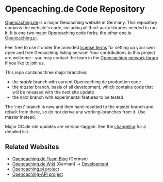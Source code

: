 Opencaching.de Code Repository
==============================

[Opencaching.de](http://www.opencaching.de) is a major Geocaching website in Germany.
This repository contains the website's code, including all third-party libraries
needed to run it. It is one two major Opencaching code forks; the other one is
[Opencaching.pl](http://code.google.com/p/opencaching-pl/).

Feel free to use it under the provided
[license terms](https://github.com/OpencachingDeutschland/oc-server3/blob/master/doc/license.txt)
for setting up your own open and free Geocaching listing service! Your contributions
to this project are welcome - you may contact the team in the
[Opencaching network forum](http://forum.opencaching-network.org/) if you like to
join us.

This repo contains three major branches:
* the *stable* branch with current Opencaching.de production code
* the *master* branch, basis of all development, which contains code that will be released with the next site update
* the *next* branch with experimental features to be tested.

The 'next' branch is now and then hard-resetted to the master branch and rebuilt from there,
so do not derive any working-branches from it. Use master instead.

Major OC.de site updates are version-tagged. See the [changelog](www.opencaching.de/articles.php?page=changelog&locale=EN)
for a detailed list.

Related Websites
----------------
* [Opencaching.de Team Blog](http://blog.opencaching.de/) (German)
* [Opencaching.de Wiki](http://wiki.opencaching.de/index.php/Hauptseite) (German) -> [Development](http://wiki.opencaching.de/index.php/Entwicklung)
* [Opencaching.pl project](http://code.google.com/p/opencaching-pl/)
* [Opencaching-API project](http://code.google.com/p/opencaching-api/)
